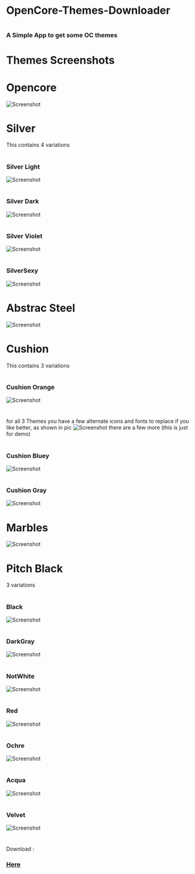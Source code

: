 # OpenCore-Themes-Downloader
# 
### A Simple App to get some OC themes
#
# Themes Screenshots
# 
# Opencore
![Screenshot](https://github.com/HelmoHass/OpenCoreThemes/Opencore/ScreenShot.png)
# 
# Silver
This contains 4 variations
#
### Silver Light
![Screenshot](https://github.com/HelmoHass/OpenCoreThemes/Silver/SilverLight/ScreenShot.png)
#
### Silver Dark
![Screenshot](https://github.com/HelmoHass/OpenCoreThemes/Silver/SilverDark/ScreenShot.png)
# 
### Silver Violet
![Screenshot](https://github.com/HelmoHass/OpenCoreThemes/Silver/SilverViolet/ScreenShot.png)
#
### SilverSexy
![Screenshot](https://github.com/HelmoHass/OpenCoreThemes/Silver/SilverSexy/ScreenShot.png)
# 
# Abstrac Steel
![Screenshot](https://github.com/HelmoHass/OpenCoreThemes/Abstract_Steel/ScreenShot.png)
# 
# Cushion
This contains 3 variations
#
### Cushion Orange
![Screenshot](https://github.com/HelmoHass/OpenCoreThemes/Cushion/Cushion_Orange/ScreenShot.png)
# 
for all 3 Themes you have a few alternate icons and fonts to replace if you like better, as shown in pic
![Screenshot](https://github.com/HelmoHass/OpenCoreThemes/Cushion/Cushion_Orange/ScreenShot_2.png)
there are a few more (this is just for demo)
# 
### Cushion Bluey
![Screenshot](https://github.com/HelmoHass/OpenCoreThemes/Cushion/Cushion_Bluey/ScreenShot.png)
# 
### Cushion Gray
![Screenshot](https://github.com/HelmoHass/OpenCoreThemes/Cushion/Cushion_Gray/ScreenShot.png)
#
# Marbles
![Screenshot](https://github.com/HelmoHass/OpenCoreThemes/Marbles/ScreenShot.png)
# 
# Pitch Black 
3 variations
# 
### Black
![Screenshot](https://github.com/HelmoHass/OpenCoreThemes/PitchBlack/Black/ScreenShot.png)
# 
### DarkGray
![Screenshot](https://github.com/HelmoHass/OpenCoreThemes/PitchBlack/DarkGray/ScreenShot.png)
# 
### NotWhite
![Screenshot](https://github.com/HelmoHass/OpenCoreThemes/PitchBlack/NotWhite/ScreenShot.png)
# 
### Red
![Screenshot](https://github.com/HelmoHass/OpenCoreThemes/PitchBlack/Red/ScreenShot.png)
# 
### Ochre
![Screenshot](https://github.com/HelmoHass/OpenCoreThemes/PitchBlack/Ochre/ScreenShot.png)
# 
### Acqua
![Screenshot](https://github.com/HelmoHass/OpenCoreThemes/PitchBlack/Acqua/ScreenShot.png)
# 
### Velvet
![Screenshot](https://github.com/HelmoHass/OpenCoreThemes/PitchBlack/Velvet/ScreenShot.png)
# 
### 
#
Download :
###  [Here](https://github.com/HelmoHass/OpenCore-Themes-Downloader/releases)
